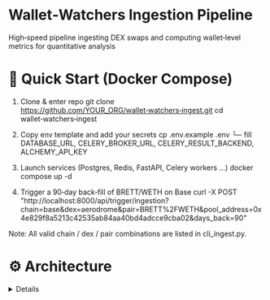 # Wallet‑Watchers Ingestion Pipeline
High‑speed pipeline ingesting DEX swaps and computing wallet‑level metrics for quantitative analysis

# 🚀 Quick Start (Docker Compose)

1. Clone & enter repo
git clone https://github.com/YOUR_ORG/wallet‑watchers‑ingest.git
cd wallet‑watchers‑ingest

2. Copy env template and add your secrets
cp .env.example .env
  └─ fill DATABASE_URL, CELERY_BROKER_URL, CELERY_RESULT_BACKEND, ALCHEMY_API_KEY

3. Launch services (Postgres, Redis, FastAPI, Celery workers …)
docker compose up -d

4. Trigger a 90‑day back‑fill of BRETT/WETH on Base
curl -X POST \
  "http://localhost:8000/api/trigger/ingestion?chain=base&dex=aerodrome&pair=BRETT%2FWETH&pool_address=0x4e829f8a5213c42535ab84aa40bd4adcce9cba02&days_back=90"

Note: All valid chain / dex / pair combinations are listed in cli_ingest.py.

# ⚙️ Architecture
<details> 
## ⚙️ Architecture
<details>
<summary>ASCII diagram (click to expand)</summary>

```text
                                              +-----------------+
                                              |   Alchemy Node  |
                                              +-----------------+
                                                    ^     |
                                                    |     |  eth_getLogs
                               refresh quote prices |     |
+-----------------+                                 |     |
|   Binance API   |---------------------------------+     |
+-----------------+                                       |
                                                          |  eth_getTransactionByHash
                                                          |
                   +---------------------------+          |
                   |  FastAPI (CLI launcher)   |          |
                   +---------------------------+          |
                               |                          |
                               v                          |
            +-----------------------------------+         |
            |   Find pool & start‑for‑loop      |          |
            +-----------------------------------+          |
                               |                           |
                               v                           |
            +-----------------------------------+<---------+
            | Log‑fetch / Block‑time cache      |
            +-----------------------------------+
                         |            |\
     fan‑out to decoders |            | \  (parallel Celery workflow)
                         v            v  \
        +--------------------+  +--------------------+  +--------------------+
        |   Celery Decoder   |  |   Celery Decoder   |  |   Celery Decoder   |
        +--------------------+  +--------------------+  +--------------------+
                |                     |                       |
                v                     v                       v
        +--------------------+  +--------------------+  +--------------------+
        | Celery Enrichment  |  | Celery Enrichment  |  | Celery Enrichment  |
        +--------------------+  +--------------------+  +--------------------+
                \______________   _________|___________   __________________/
                               \ /                     \ /
                                v                       v
                      +---------------------------------------+
                      |     Aggregator  ➜  upsert swaps       |
                      +---------------------------------------+
                                        |
                                        v
                              +---------------------+
                              |   Postgres DB       |
                              +---------------------+
                                        ^
                                        |
                              +---------------------+
                              |   Express Server    |
                              +---------------------+
                                        ^
                                        |
                              +---------------------+
                              | React/Vite Frontend |
                              +---------------------+
```

</details>

# ✨ Feature Highlights
High‑throughput ingestion — ~500 logs / s raw with parallel Celery decoding & enrichment

Wallet‑level aggregation — turnover, avg‑trade size, trade‑count, net‑buy (‑1…1)

Multi‑chain / multi‑DEX — currently Arbitrum‑Uniswap v3 & Base‑Aerodrome

Hourly USD quoting — Binance spot API keeps volume & PnL values fresh

One‑shot or rolling mode — back‑fill any N days or run continuously via cron/systemd

# 🔑 Configuration (.env)

| Variable                | Example                             | Description                                |
| ----------------------- | ----------------------------------- | ------------------------------------------ |
| `DATABASE_URL`          | `postgres://user:pass@host:5432/db` | Postgres connection string                 |
| `CELERY_BROKER_URL`     | `redis://redis:6379/0`              | Celery message broker                      |
| `CELERY_RESULT_BACKEND` | `redis://redis:6379/1`              | Celery task results                        |
| `ALCHEMY_API_KEY`       | `abcd1234…`                         | RPC access for `eth_getLogs` / tx look‑ups |


